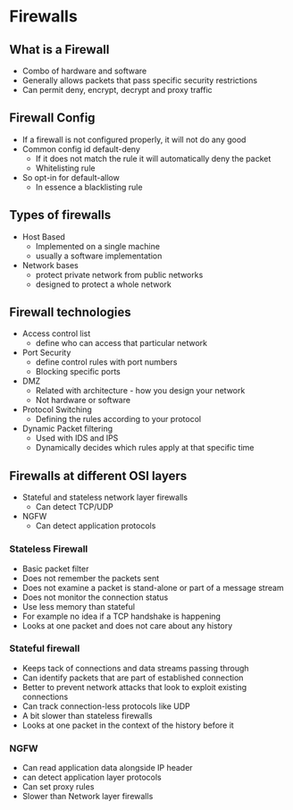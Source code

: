 # Firewalls

## What is a Firewall
- Combo of hardware and software
- Generally allows packets that pass specific security restrictions
- Can permit deny, encrypt, decrypt and proxy traffic

## Firewall Config
- If a firewall is not configured properly, it will not do any good
- Common config id default-deny
	- If it does not match the rule it will automatically deny the packet
	- Whitelisting rule
- So opt-in for default-allow
	- In essence a blacklisting rule

## Types of firewalls
- Host Based
	- Implemented on a single machine
	- usually a software implementation
- Network bases
	- protect private network from public networks
	- designed to protect a whole network

## Firewall technologies
- Access control list
	- define who can access that particular network
- Port Security
	- define control rules with port numbers
	- Blocking specific ports
- DMZ
	- Related with architecture - how you design your network
	- Not hardware or software
- Protocol Switching
	- Defining the rules according to your protocol
- Dynamic Packet filtering
	- Used with IDS and IPS
	- Dynamically decides which rules apply at that specific time

## Firewalls at different OSI layers
- Stateful and stateless network layer firewalls
	- Can detect TCP/UDP
- NGFW
	- Can detect application protocols

### Stateless Firewall
- Basic packet filter
- Does not remember the packets sent
- Does not examine a packet is stand-alone or part of a message stream
- Does not monitor the connection status
- Use less memory than stateful
- For example no idea if a TCP handshake is happening
- Looks at one packet and does not care about any history

### Stateful firewall
- Keeps tack of connections and data streams passing through
- Can identify packets that are part of established connection
- Better to prevent network attacks that look to exploit existing connections
- Can track connection-less protocols like UDP
- A bit slower than stateless firewalls
- Looks at one packet in the context of the history before it 

### NGFW
- Can read application data alongside IP header
- can detect application layer protocols
- Can set proxy rules
- Slower than Network layer firewalls
